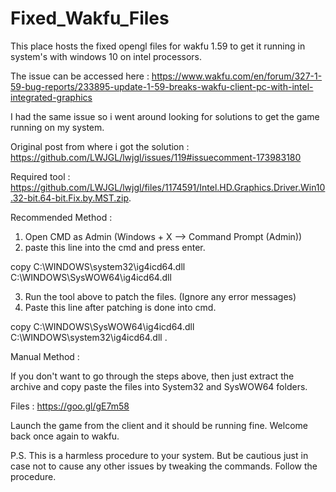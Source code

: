 # Fixed_Wakfu_Files
This place hosts the fixed opengl files for wakfu 1.59 to get it running in system's with windows 10 on intel processors. 

The issue can be accessed here : https://www.wakfu.com/en/forum/327-1-59-bug-reports/233895-update-1-59-breaks-wakfu-client-pc-with-intel-integrated-graphics

I had the same issue so i went  around looking for solutions to get the game running on my system.

Original post from where i got the solution : https://github.com/LWJGL/lwjgl/issues/119#issuecomment-173983180

Required tool : https://github.com/LWJGL/lwjgl/files/1174591/Intel.HD.Graphics.Driver.Win10.32-bit.64-bit.Fix.by.MST.zip.

Recommended Method :

1. Open CMD as Admin (Windows + X --> Command Prompt (Admin))
2.  paste this line into the cmd and press enter.

copy C:\WINDOWS\system32\ig4icd64.dll C:\WINDOWS\SysWOW64\ig4icd64.dll

3. Run the tool above to patch the files. (Ignore any error messages)
4. Paste this line after patching is done into cmd.

copy C:\WINDOWS\SysWOW64\ig4icd64.dll C:\WINDOWS\system32\ig4icd64.dll .


Manual Method :

If you don't want to go through the steps above, then just extract the archive and copy paste the files into System32 and SysWOW64 folders.

Files : https://goo.gl/gE7m58

Launch the game from the client and it should be running fine. 
Welcome back once again to wakfu.

P.S. This is a harmless procedure to your system. But be cautious just in case not to cause any other issues by tweaking the commands. Follow the procedure.
